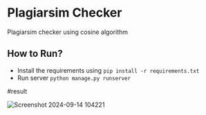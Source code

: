 # Plagiarsim Checker

Plagiarsim checker using cosine algorithm


## How to Run?

- Install the requirements using `pip install -r requirements.txt`
- Run server `python manage.py runserver`


#result




![Screenshot 2024-09-14 104221](https://github.com/user-attachments/assets/e0383337-b14c-479a-95fb-862f90b759b0)
